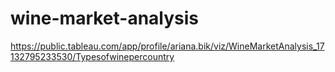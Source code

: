 # wine-market-analysis
https://public.tableau.com/app/profile/ariana.bik/viz/WineMarketAnalysis_17132795233530/Typesofwinepercountry

